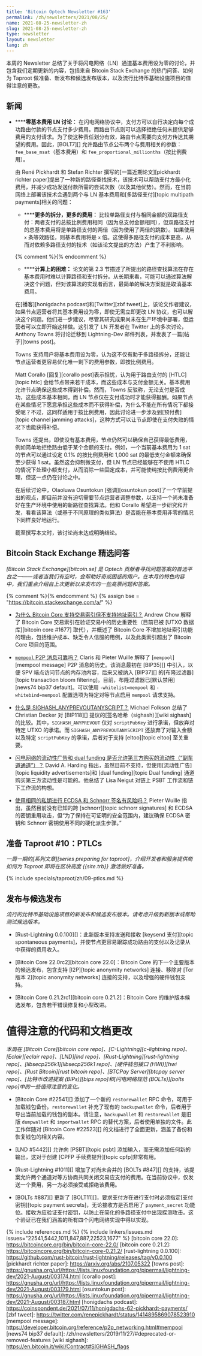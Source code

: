 ```yaml
---
title: 'Bitcoin Optech Newsletter #163'
permalink: /zh/newsletters/2021/08/25/
name: 2021-08-25-newsletter-zh
slug: 2021-08-25-newsletter-zh
type: newsletter
layout: newsletter
lang: zh
---
```

本周的 Newsletter 总结了关于将闪电网络（LN）通道基本费用设为零的讨论，并包含我们定期更新的内容，包括来自 Bitcoin Stack Exchange 的热门问答、如何为 Taproot 做准备、新发布和候选发布版本，以及流行比特币基础设施项目的值得注意的更改。

## 新闻

- **<!--zero-base-fee-ln-discussion-->****零基本费用 LN 讨论：** 在闪电网络协议中，支付方可以自行决定向每个成功路由付款的节点支付多少费用。而路由节点则可以选择拒绝任何未提供足够费用的支付请求。为了使这种责任划分有效，路由节点需要向支付方传达其期望的费用。因此，[BOLT7][] 允许路由节点公布两个与费用相关的参数：`fee_base_msat`（基本费用）和 `fee_proportional_millionths`（按比例费用）。

  由 René Pickhardt 和 Stefan Richter 撰写的[一篇近期论文][pickhardt richter paper]提出了一种新的路径查找技术，该技术可以帮助支付方最小化费用，并减少成功发送付款所需的尝试次数（以及其他优势）。然而，在当前网络上部署该技术会遇到两个与 LN 基本费用和[多路径支付][topic multipath payments]相关的问题：

  - **<!--more-splits-more-fees-->****更多的拆分，更多的费用：** 比较单路径支付与相同金额的双路径支付：两者支付的总按比例费用相同（因为总支付金额相同），但双路径支付的总基本费用将是单路径支付的两倍（因为使用了两倍的跳数）。如果使用 `x` 条等效路径，则基本费用将是 `x` 倍。这使得多路径支付的成本更高，从而对依赖多路径支付的技术（如该论文提出的方法）产生了不利影响。

  {% comment %}<!-- 论文中的解释难以理解，因此以下描述经过简化以避免错误。 -->{% endcomment %}

  - **<!--computational-difficulties-->****计算上的困难：** 论文的第 2.3 节描述了所提出的路径查找算法在存在基本费用时难以计算路径和支付拆分。从长期来看，可能可以通过算法解决这个问题，但对该算法的实现者而言，最简单的解决方案就是取消基本费用。

  在[播客][honigdachs podcast]和[Twitter][zbf tweet]上，该论文作者建议，如果节点运营者将其基本费用设为零，即使无需立即更改 LN 协议，也可以解决这个问题。他们进一步建议，尽管其研究成果尚未在生产环境中部署，但运营者可以立即开始这样做。这引发了 LN 开发者在 Twitter 上的多次讨论，Anthony Towns 将讨论迁移到 Lightning-Dev 邮件列表，并发表了一篇[帖子][towns post]。

  Towns 支持用户将基本费用设为零，认为这不仅有助于多路径拆分，还能让节点运营者更容易优化唯一剩下的费用参数，即按比例费用。

  Matt Corallo [回复][corallo post]表示担忧，认为用于路由支付的 [HTLC][topic htlc] 会给节点带来若干成本，而这些成本与支付金额无关。基本费用允许节点确保这些成本得到补偿。然而，Towns 反驳称，无论支付是否成功，这些成本基本相同，而 LN 节点仅在支付成功时才能获得报酬。如果节点在某些情况下愿意承担这些成本而不获得补偿，为什么不能在所有情况下都接受呢？不过，这同样适用于按比例费用，因此讨论进一步涉及到[预付费][topic channel jamming attacks]，这种方式可以让节点即使在支付失败的情况下也能获得补偿。

  Towns 还提出，即使没有基本费用，节点仍然可以确保自己获得最低费用，例如简单地拒绝路由低于某个金额的支付。例如，一个当前基本费用为 1 sat 的节点可以通过设定 0.1% 的按比例费用和 1,000 sat 的最低支付金额来确保至少获得 1 sat。虽然这会抑制微支付，但 LN 节点已经能够在不使用 HTLC 的情况下处理小额支付，从而消除一些固定成本，并可能使纯按比例费用更合理，但这一点仍在讨论之中。

  在后续讨论中，Olaoluwa Osuntokun [强调][osuntokun post]了一个早前提出的观点，即目前并没有迫切需要节点运营者调整参数，以支持一个尚未准备好在生产环境中使用的新路径查找算法。他和 Corallo 希望进一步研究和开发，看看该算法（或基于不同原理的类似算法）是否能在基本费用非零的情况下同样良好地运行。

  截至撰写本文时，该讨论尚未达成明确结论。

## Bitcoin Stack Exchange 精选问答

*[Bitcoin Stack Exchange][bitcoin.se] 是 Optech 贡献者寻找问题答案的首选平台之一——或者当我们有空时，会帮助好奇或困惑的用户。在本月的特色内容中，我们重点介绍自上次更新以来发布的一些高票问题和答案。*

{% comment %}<!-- https://bitcoin.stackexchange.com/search?tab=votes&q=created%3a1m..%20is%3aanswer -->{% endcomment %}
{% assign bse = "https://bitcoin.stackexchange.com/a/" %}

- **<!--why-does-bitcoin-core-support-a-transaction-index-but-not-an-address-index-->**[为什么 Bitcoin Core 支持交易索引但不支持地址索引？]({{bse}}107619)
  Andrew Chow 解释了 Bitcoin Core 交易索引在验证交易中的历史重要性（目前已被 [UTXO 数据库][bitcoin core #1677] 取代），并概述了 Bitcoin Core 不增加地址索引功能的理由，包括维护成本、缺乏令人信服的用例，以及此类索引超出了 Bitcoin Core 项目的范围。

- **<!--is-the-mempool-p2p-message-reliable-->**[`mempool` P2P 消息可靠吗？]({{bse}}108229)
  Claris 和 Pieter Wuille 解释了 [`mempool`][mempool message] P2P 消息的历史。该消息最初在 [BIP35][] 中引入，以便 SPV 端点访问节点的内存池内容，后来又被纳入 [BIP37][] 的[布隆过滤器][topic transaction bloom filtering]。目前，布隆过滤器已[默认禁用][news74 bip37 default]。可以使用 `-whitelist=mempool` 和 `-whitebind=mempool` 配置选项为特定对等节点启用 `mempool` 请求支持。

- **<!--what-is-sighash-anyprevoutanyscript-->**[什么是 SIGHASH_ANYPREVOUTANYSCRIPT？]({{bse}}107797)
  Michael Folkson 总结了 Christian Decker 对 [BIP118][] 提议的[签名哈希（sighash）][wiki sighash]的比较。其中，`SIGHASH_ANYPREVOUT` 仅对 `scriptPubKey` 进行承诺，但放弃对特定 UTXO 的承诺。而 `SIGHASH_ANYPREVOUTANYSCRIPT` 还放弃了对输入金额以及特定 `scriptPubKey` 的承诺，后者对于支持 [eltoo][topic eltoo] 至关重要。


- **<!--will-ln-liquidity-advertisements-and-dual-funding-allow-for-third-party-purchased-liquidity-sidecar-channels-->**[闪电网络的流动性广告和 dual funding 是否允许第三方购买的流动性（“副车道通道”）？]({{bse}}107786)
  David A. Harding 指出，虽然目前不支持，但使用[流动性广告][topic liquidity advertisements]和 [dual funding][topic Dual funding] 通道购买第三方流动性是可能的。他总结了 Lisa Neigut 对链上 PSBT 工作流和链下工作流的构想。

- **<!--are-there-risks-to-using-the-same-private-key-for-both-ecdsa-and-schnorr-signatures-->**[使用相同的私钥进行 ECDSA 和 Schnorr 签名有风险吗？]({{bse}}107924)
  Pieter Wuille 指出，虽然目前没有已知的跨 [schnorr][topic schnorr signatures] 和 ECDSA 的密钥重用攻击，但“为了保持在可证明的安全范围内，建议确保 ECDSA 密钥和 Schnorr 密钥使用不同的硬化派生步骤。”

## 准备 Taproot #10：PTLCs

*一周一期的[系列文章][series preparing for taproot]，介绍开发者和服务提供商如何为 Taproot 即将在区块高度 {{site.trb}} 激活做好准备。*

{% include specials/taproot/zh/09-ptlcs.md %}

## 发布与候选发布

*流行的比特币基础设施项目的新发布和候选发布版本。请考虑升级到新版本或帮助测试候选版本。*

- [Rust-Lightning 0.0.100][]：此新版本支持发送和接收 [keysend 支付][topic spontaneous payments]，并使节点更容易跟踪成功路由的支付以及记录从中获得的费用收入。

- [Bitcoin Core 22.0rc2][bitcoin core 22.0]：Bitcoin Core 的下一个主要版本的候选发布，包含支持 [I2P][topic anonymity networks] 连接、移除对 [Tor 版本 2][topic anonymity networks] 连接的支持，以及增强的硬件钱包支持。

- [Bitcoin Core 0.21.2rc1][bitcoin core 0.21.2]：Bitcoin Core 的维护版本候选发布，包含若干错误修复和小型改进。

# 值得注意的代码和文档更改

*本周在 [Bitcoin Core][bitcoin core repo]、[C-Lightning][c-lightning repo]、[Eclair][eclair repo]、[LND][lnd repo]、[Rust-Lightning][rust-lightning repo]、[libsecp256k1][libsecp256k1 repo]、[硬件钱包接口 (HWI)][hwi repo]、[Rust Bitcoin][rust bitcoin repo]、[BTCPay Server][btcpay server repo]、[比特币改进提案 (BIPs)][bips repo]和[闪电网络规范 (BOLTs)][bolts repo]中的一些值得注意的变化。*

- [Bitcoin Core #22541][] 添加了一个新的 `restorewallet` RPC 命令，可用于加载钱包备份。`restorewallet` 补充了现有的 `backupwallet` 命令，后者用于导出当前加载的钱包的副本。请注意，`backupwallet` 和 `restorewallet` 是旧版 `dumpwallet` 和 `importwallet` RPC 的替代方案，后者使用单独的文件。此工作伴随对 [Bitcoin Core #22523][] 的文档进行了全面更新，涵盖了备份和恢复钱包的相关内容。

- [LND #5442][] 允许向 [PSBT][topic psbt] 添加输入，而无需添加任何新的输出，这对于创建 [CPFP 手续费提升][topic cpfp]非常有用。

- [Rust-Lightning #1011][] 增加了对尚未合并的 [BOLTs #847][] 的支持，该提案允许两个通道对等方协商共同关闭交易应支付的费用。在当前协议中，仅发送一个费用，另一方必须接受或拒绝该费用。

- [BOLTs #887][] 更新了 [BOLT11][]，要求支付方在进行支付时必须指定[支付密钥][topic payment secrets]，无论接收方是否启用了 `payment_secret` 功能位。接收方应验证支付密钥，以防止在简化的多路径支付中出现探测攻击。这个验证已在我们涵盖的所有四个闪电网络实现中得以实现。

{% include references.md %}
{% include linkers/issues.md issues="22541,5442,1011,847,887,22523,1677" %}
[bitcoin core 22.0]: https://bitcoincore.org/bin/bitcoin-core-22.0/
[bitcoin core 0.21.2]: https://bitcoincore.org/bin/bitcoin-core-0.21.2/
[rust-lightning 0.0.100]: https://github.com/rust-bitcoin/rust-lightning/releases/tag/v0.0.100
[pickhardt richter paper]: https://arxiv.org/abs/2107.05322
[towns post]: https://gnusha.org/url/https://lists.linuxfoundation.org/pipermail/lightning-dev/2021-August/003174.html
[corallo post]: https://gnusha.org/url/https://lists.linuxfoundation.org/pipermail/lightning-dev/2021-August/003179.html
[osuntokun post]: https://gnusha.org/url/https://lists.linuxfoundation.org/pipermail/lightning-dev/2021-August/003187.html
[honigdachs podcast]: https://coinspondent.de/2021/07/11/honigdachs-62-pickhardt-payments/
[zbf tweet]: https://twitter.com/renepickhardt/status/1414895869078523910
[mempool message]: https://developer.bitcoin.org/reference/p2p_networking.html#mempool
[news74 bip37 default]: /zh/newsletters/2019/11/27/#deprecated-or-removed-features
[wiki sighash]: https://en.bitcoin.it/wiki/Contract#SIGHASH_flags
